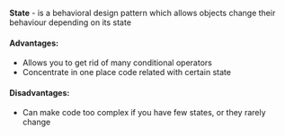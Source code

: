 **State** - is a behavioral design pattern which allows objects change their behaviour depending on its state

#### Advantages:
* Allows you to get rid of many conditional operators
* Concentrate in one place code related with certain state

#### Disadvantages:
* Can make code too complex if you have few states, or they rarely change